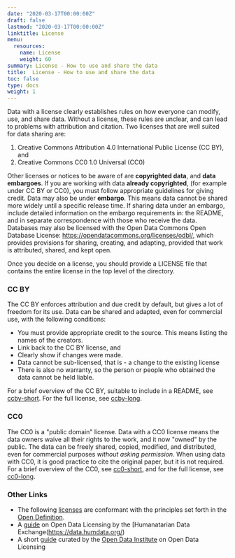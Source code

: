```yaml
---
date: "2020-03-17T00:00:00Z"
draft: false
lastmod: "2020-03-17T00:00:00Z"
linktitle: License
menu:
  resources:
    name: License
    weight: 60
summary: License - How to use and share the data
title:  License - How to use and share the data
toc: false
type: docs
weight: 1
---
```


Data with a license clearly establishes rules on how everyone can modify, use, and share data. Without a license, these rules are unclear, and can lead to problems with attribution and citation. Two licenses that are well suited for data sharing are:

1. Creative Commons Attribution 4.0 International Public License (CC BY), and
2. Creative Commons CC0 1.0 Universal (CC0)

Other licenses or notices to be aware of are **copyrighted data**, and **data embargoes**. If you are working with data **already copyrighted**, (for example under CC BY or CC0), you must follow appropriate guidelines for giving credit. Data may also be under **embargo**. This means data cannot be shared more widely until a specific release time. If sharing data under an embargo, include detailed information on the embargo requirements in: the README, and in separate correspondence with those who receive the data. Databases may also be licensed with the Open Data Commons Open Database License: https://opendatacommons.org/licenses/odbl/, which provides provisions for sharing, creating, and adapting, provided that work is attributed, shared, and kept open.

Once you decide on a license, you should provide a LICENSE file that contains the entire license in the top level of the directory.

### CC BY

The CC BY enforces attribution and due credit by default, but gives a lot of freedom for its use. Data can be shared and adapted, even for commercial use, with the following conditions:

* You must provide appropriate credit to the source. This means listing the names of the creators.
* Link back to the CC BY license, and
* Clearly show if changes were made.
* Data cannot be sub-licensed, that is - a change to the existing license
* There is also no warranty, so the person or people who obtained the data cannot be held liable.

For a brief overview of the CC BY, suitable to include in a README, see [ccby-short](https://creativecommons.org/licenses/by/4.0/). For the full license, see [ccby-long](https://creativecommons.org/licenses/by/4.0/legalcode).

### CC0

The CC0 is a "public domain" license. Data with a CC0 license means the data owners waive all their rights to the work, and it now "owned" by the public. The data can be freely shared, copied, modified, and distributed, even for commercial purposes _without asking permission_. When using data with CC0, it is good practice to cite the original paper, but it is not required. For a brief overview of the CC0, see [cc0-short](https://creativecommons.org/publicdomain/zero/1.0/), and for the full license, see [cc0-long](https://creativecommons.org/publicdomain/zero/1.0/legalcode).

### Other Links

- The following [licenses](https://opendefinition.org/licenses/) are conformant with the principles set forth in the [Open Definition](https://opendefinition.org/). 
- A [guide](https://data.humdata.org/about/license) on Open Data Licensing by the [Humanatarian Data Exchange(https://data.humdata.org/)
- A short [guide](https://theodi.org/article/publishers-guide-to-open-data-licensing/) curated by the [Open Data Institute](https://theodi.org/) on Open Data Licensing
